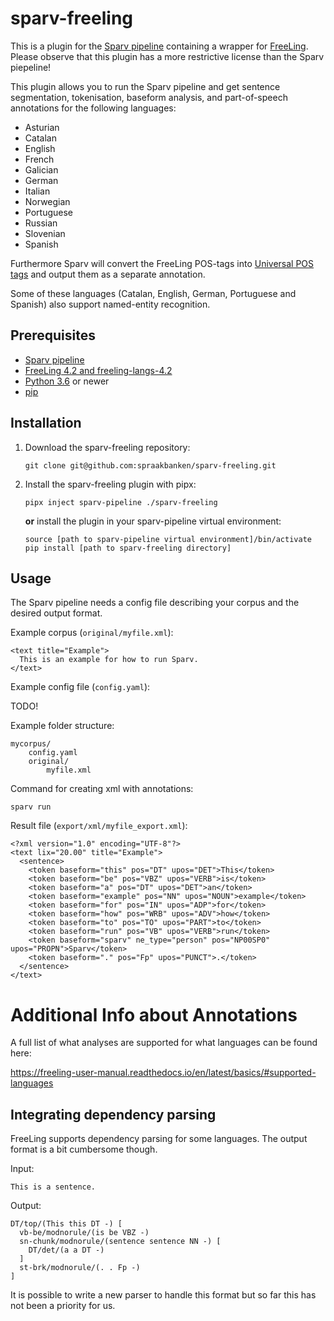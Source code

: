 # sparv-freeling

This is a plugin for the [Sparv pipeline](https://github.com/spraakbanken/sparv-pipeline) 
containing a wrapper for [FreeLing](http://nlp.lsi.upc.edu/freeling/node/30).
Please observe that this plugin has a more restrictive license than the Sparv piepeline!

This plugin allows you to run the Sparv pipeline and get sentence segmentation, tokenisation, baseform analysis, 
and part-of-speech annotations for the following languages:

* Asturian
* Catalan
* English
* French
* Galician
* German
* Italian
* Norwegian
* Portuguese
* Russian
* Slovenian
* Spanish

Furthermore Sparv will convert the FreeLing POS-tags into [Universal POS tags](https://universaldependencies.org/u/pos/)
and output them as a separate annotation.

Some of these languages (Catalan, English, German, Portuguese and Spanish) also support named-entity recognition.

## Prerequisites

* [Sparv pipeline](https://github.com/spraakbanken/sparv-pipeline)
* [FreeLing 4.2 and freeling-langs-4.2](https://github.com/TALP-UPC/FreeLing/releases/tag/4.2)
* [Python 3.6](http://python.org/) or newer
* [pip](https://pip.pypa.io/en/stable/installing)


## Installation

1. Download the sparv-freeling repository:

    `git clone git@github.com:spraakbanken/sparv-freeling.git`

2. Install the sparv-freeling plugin with pipx:

    `pipx inject sparv-pipeline ./sparv-freeling`

    **or** install the plugin in your sparv-pipeline virtual environment:

   ```
   source [path to sparv-pipeline virtual environment]/bin/activate
   pip install [path to sparv-freeling directory]
   ```

## Usage

The Sparv pipeline needs a config file describing your corpus and the desired output format.

Example corpus (`original/myfile.xml`):

```
<text title="Example">
  This is an example for how to run Sparv.
</text>
```

Example config file (`config.yaml`):

TODO!

Example folder structure:

```
mycorpus/
    config.yaml
    original/
        myfile.xml
```


Command for creating xml with annotations:

    sparv run

Result file (`export/xml/myfile_export.xml`):
```
<?xml version="1.0" encoding="UTF-8"?>
<text lix="20.00" title="Example">
  <sentence>
    <token baseform="this" pos="DT" upos="DET">This</token>
    <token baseform="be" pos="VBZ" upos="VERB">is</token>
    <token baseform="a" pos="DT" upos="DET">an</token>
    <token baseform="example" pos="NN" upos="NOUN">example</token>
    <token baseform="for" pos="IN" upos="ADP">for</token>
    <token baseform="how" pos="WRB" upos="ADV">how</token>
    <token baseform="to" pos="TO" upos="PART">to</token>
    <token baseform="run" pos="VB" upos="VERB">run</token>
    <token baseform="sparv" ne_type="person" pos="NP00SP0" upos="PROPN">Sparv</token>
    <token baseform="." pos="Fp" upos="PUNCT">.</token>
  </sentence>
</text>
```


# Additional Info about Annotations

A full list of what analyses are supported for what languages can be found here:

https://freeling-user-manual.readthedocs.io/en/latest/basics/#supported-languages

## Integrating dependency parsing

FreeLing supports dependency parsing for some languages. The output format is a bit cumbersome though.

Input:

`This is a sentence.`

Output:
```
DT/top/(This this DT -) [
  vb-be/modnorule/(is be VBZ -)
  sn-chunk/modnorule/(sentence sentence NN -) [
    DT/det/(a a DT -)
  ]
  st-brk/modnorule/(. . Fp -)
]
```

It is possible to write a new parser to handle this format but so far this has not been a priority for us.
